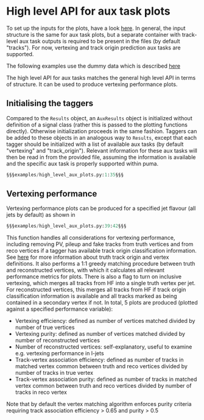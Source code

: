 # High level API for aux task plots

To set up the inputs for the plots, have a look [here](./index.md). In general, the input structure is the same
for aux task plots, but a separate container with track-level aux task outputs is required to be present in the
files (by default "tracks"). For now, vertexing and track origin prediction aux tasks are supported.

The following examples use the dummy data which is described [here](./dummy_data.md)

The high level API for aux tasks matches the general high level API in terms of structure. It can be used to
produce vertexing performance plots.


## Initialising the taggers

Compared to the `Results` object, an `AuxResults` object is initialized without definition of a signal class (rather
this is passed to the plotting functions directly). Otherwise initialization proceeds in the same fashion. Taggers
can be added to these objects in an analogous way to `Results`, except that each tagger should be initialized with
a list of available aux tasks (by default "vertexing" and "track_origin"). Relevant information for these aux tasks
will then be read in from the provided file, assuming the information is available and the specific aux task is
properly supported within puma.

```py
§§§examples/high_level_aux_plots.py:1:35§§§
```


## Vertexing performance

Vertexing performance plots can be produced for a specified jet flavour (all jets by default) as shown in
```py
§§§examples/high_level_aux_plots.py:39:42§§§
```
This function handles all considerations for vertexing performance, including removing PV, pileup and fake
tracks from truth vertices and from reco vertices if a tagger has available track origin classification
information. See [here](https://ftag.docs.cern.ch/algorithms/labelling/track_labels/) for more information
about truth track origin and vertex definitions. It also performs a 1:1 greedy matching procedure between
truth and reconstructed vertices, with which it calculates all relevant performance metrics for plots. There
is also a flag to turn on inclusive vertexing, which merges all tracks from HF into a single truth vertex
per jet. For reconstructed vertices, this merges all tracks from HF if track origin classification
information is available and all tracks marked as being contained in a secondary vertex if not. In total, 5
plots are produced (plotted against a specified performance variable):

* Vertexing efficiency: defined as number of vertices matched divided by number of true vertices
* Vertexing purity: defined as number of vertices matched divided by number of reconstructed vertices
* Number of reconstructed vertices: self-explanatory, useful to examine e.g. vertexing performance in l-jets
* Track-vertex association efficiency: defined as number of tracks in matched vertex common between truth and
reco vertices divided by number of tracks in true vertex
* Track-vertex association purity: defined as number of tracks in matched vertex common between truth and reco
vertices divided by number of tracks in reco vertex

Note that by default the vertex matching algorithm enforces purity criteria requiring track association
efficiency > 0.65 and purity > 0.5
